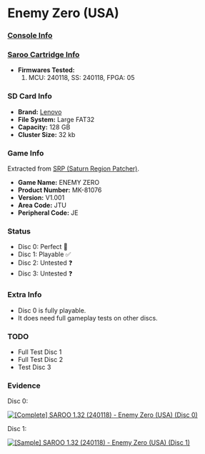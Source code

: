 # Enemy Zero (USA)

### [Console Info](../../../../Info/Consoles/VA13/README.md)

### [Saroo Cartridge Info](../../../../Info/Cartridges/RetroGameParadiseStore/1.32F/README.md)

- <b>Firmwares Tested:</b>
  1. MCU: 240118, SS: 240118, FPGA: 05

### SD Card Info

- <b>Brand:</b> [Lenovo](https://s.click.aliexpress.com/e/_DBowUFx)
- <b>File System:</b> Large FAT32
- <b>Capacity:</b> 128 GB
- <b>Cluster Size:</b> 32 kb

### Game Info

Extracted from [SRP (Saturn Region Patcher)](https://segaxtreme.net/resources/saturn-region-patcher.81/download).

- <b>Game Name:</b> ENEMY ZERO
- <b>Product Number:</b> MK-81076
- <b>Version:</b> V1.001
- <b>Area Code:</b> JTU
- <b>Peripheral Code:</b> JE

### Status

- Disc 0: Perfect :100:
- Disc 1: Playable :white_check_mark:
- Disc 2: Untested :question:
- Disc 3: Untested :question:

### Extra Info

- Disc 0 is fully playable.
- It does need full gameplay tests on other discs.

### TODO

- Full Test Disc 1
- Full Test Disc 2
- Test Disc 3

### Evidence

Disc 0:

[![[Complete] SAROO 1.32 (240118) - Enemy Zero (USA) (Disc 0)](https://img.youtube.com/vi/21aptNmny1s/0.jpg)](https://www.youtube.com/watch?v=21aptNmny1s)

Disc 1:

[![[Sample] SAROO 1.32 (240118) - Enemy Zero (USA) (Disc 1)](https://img.youtube.com/vi/e5DVeG2BXvw/0.jpg)](https://www.youtube.com/watch?v=e5DVeG2BXvw)
